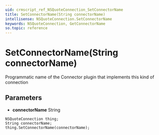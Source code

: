 ```yaml
---
uid: crmscript_ref_NSQuoteConnection_SetConnectorName
title: SetConnectorName(String connectorName)
intellisense: NSQuoteConnection.SetConnectorName
keywords: NSQuoteConnection, GetConnectorName
so.topic: reference
---
```


# SetConnectorName(String connectorName)

Programmatic name of the Connector plugin that implements this kind of connection

## Parameters

* **connectorName** String

```crmscript
NSQuoteConnection thing;
String connectorName;
thing.SetConnectorName(connectorName);
```

